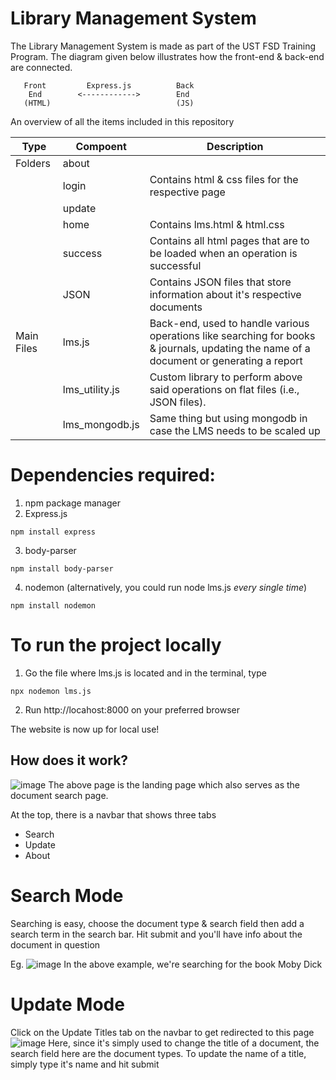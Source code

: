 # Library Management System

The Library Management System is made as part of the UST FSD Training Program. The diagram given below illustrates how the front-end & back-end are connected.
    
       Front         Express.js          Back     
        End        <------------>        End      
       (HTML)                            (JS)   
  An overview of all the items included in this repository
  
  | Type | Compoent | Description | 
  |------------|------------|------------|
  | Folders | about   |                             |
  |         | login   |                  Contains html & css files for the respective page            |
  |         | update  |                                                                               |
  | | home | Contains lms.html & html.css |
  |         | success | Contains all html pages that are to be loaded when an operation is successful |
  |         | JSON    | Contains JSON files that store information about it's respective documents |
  | Main Files  | lms.js | Back-end, used to handle various operations like searching for books & journals, updating the name of a document or generating a report |
  |         | lms_utility.js | Custom library to perform above said operations on flat files (i.e., JSON files). |
  |        | lms_mongodb.js | Same thing but using mongodb in case the LMS needs to be scaled up  |
  
 # Dependencies required: 
  1) npm package manager
  2) Express.js
  ```
  npm install express
  ```
  3) body-parser
  ```
  npm install body-parser
  ```
  4) nodemon (alternatively, you could run node lms.js *every single time*)
  ```
  npm install nodemon 
  ```
  
# To run the project locally
1) Go the file where lms.js is located and in the terminal, type
```
npx nodemon lms.js
```
2) Run http://locahost:8000 on your preferred browser

The website is now up for local use!

## How does it work?
![image](https://github.com/Flame338/lms-project/assets/79010252/ae2ae6e2-60f2-4258-90cd-0166b7c24295)
The above page is the landing page which also serves as the document search page. 

At the top, there is a navbar that shows three tabs
- Search
- Update
- About

# Search Mode
Searching is easy, choose the document type & search field then add a search term in the search bar. Hit submit and you'll have info about the document in question

Eg. ![image](https://github.com/Flame338/lms-project/assets/79010252/98f5fc96-7a9b-449c-8eb9-dd88a63bc5f7)
In the above example, we're searching for the book Moby Dick

# Update Mode
Click on the Update Titles tab on the navbar to get redirected to this page
![image](https://github.com/Flame338/lms-project/assets/79010252/3be83add-2dfb-429f-8728-d2e57b72e4fe)
Here, since it's simply used to change the title of a document, the search field here are the document types. To update the name of a title, simply type it's name and hit submit
